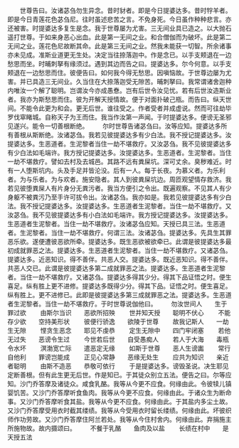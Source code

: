 <!-- { "loadSidebar": true } -->
　　世尊告曰。汝诸苾刍勿生异念。昔时豺者。即是今日提婆达多。昔时牸羊者。即是今日青莲花色苾刍尼。往时虽述悲苦之言。不免身死。今日虽作种种悲言。亦还被害。时提婆达多复生是念。我于世尊屡为尤害。三无间业具已造之。以大抛石遥打世尊。于如来身恶心出血。此是第一无间之业。和合僧伽而为破坏。此是第二无间之业。莲花色尼故断其命。此是第三无间之业。然我未能获一切智。所余诸事亦未见成。准斯业道更无生处。决定当往捺落迦中。作是念已。以手支颊退在一边愁思而坐。时晡刺拏有缘须过。遇到其边而告之曰。提婆达多。尔今何意。以手支颊退在一边愁思而住。彼便告曰。如何我今得无愁思。因嗔恼故。于世尊边屡为尤害。并已具造三无间业。久当住在大捺落迦受无隙苦。晡刺拏曰。我常谓诸舍迦种内唯汝一个解了聪明。岂谓汝今亦成愚憃。岂有后世令汝见忧。若有后世汝造斯业者。我亦为斯愁思而住。彼为开解天授情故。便于对面扑破己瓶。而告曰。纵天世间。不能令此更为和会。更无后世。谁往受之。作者受者并成虚说。然而可往劫毕罗伐窣睹城。自称天子为王而住。我当作汝第一声闻。于时提婆达多。便谤无圣邪见遂兴。能令一切善根断绝。
　　尔时世尊告诸苾刍曰。汝等应知。提婆达多所有善根从斯断绝。汝诸苾刍。我若见彼提婆达多有少白法。我不授记提婆达多。汝提婆达多。生恶道者。生泥黎者当住一劫不堪救疗。又汝苾刍。我不见彼提婆达多有少白法如毛端许。我方授记提婆达多。汝提婆达多。生恶道者。生泥黎者。当住一劫不堪救疗。譬如去村及去城邑。其路不远有粪屎坑。深可丈余。臭秽难近。时有一人堕斯坑内。头及手足并皆沦没。后有一人。每于长夜。为慕义者。为乐利者。为与乐者。为与欢者。施安隐者。其人到彼粪屎坑边。周匝观望情存救济。我若见彼堕粪屎人有片身分无粪污者。我当方便引之令出。既遍观察。不见其人有少身躯不被粪污乃至手许可拔令出。汝诸苾刍。我亦如是。我若见彼提婆达多有少白法。我不授记提婆达多。汝提婆达多。生恶道者生泥黎者。当住一劫不堪救疗。又汝苾刍。我不见彼提婆达多有小白法如毛端许。我方授记提婆达多。汝提婆达多。生恶道者生泥黎者。当住一劫不堪救疗。汝诸苾刍应知。天授已具三法。生恶道者。生泥黎者。当住一劫不堪救疗。何谓三法。汝诸苾刍。提婆达多。先具生其罪恶乐欲。遂便遭彼恶欲所牵。提婆达多。既生恶欲被欲牵已。此谓是彼提婆达多最初成就罪恶之法。提婆达多。生恶道者生泥黎者。当住一劫不堪救疗。又诸苾刍。提婆达多。近恶知识。得不善伴。共恶人交。提婆达多。既近恶知识。得不善伴。共恶人交已。此谓是彼提婆达多第二成就罪恶之法。提婆达多。生恶道者生泥黎者。当住一劫不堪救疗。又诸苾刍。提婆达多得其少分。得其下品证悟之时。便生喜足。纵有胜上更不进修。提婆达多既得少分。得其下品。证悟之时。便生喜足。纵有胜上。更不进修已。此即是彼提婆达多第三成就罪恶之法。提婆达多。生恶道者生泥黎者。当住一劫不堪救疗。于时世尊说伽他曰。
　　勿汝世间人　　生于罪过欲
　　由斯尔当识　　恶欲所招殃
　　世并知天授　　聪明不伏心
　　不能存少欲　　空持美形状
　　彼便行骄逸　　欲陵于世尊
　　故我记斯人　　一劫生无隙
　　悭贪生恶念　　耶见不虔恭
　　定生无隙中　　四门牢闭塞
　　若他无过失　　恶谤令生过
　　今世若后世　　自受愚痴人
　　若人于大海　　毒瓶令水坏
　　溟渤宽亡际　　遣恶定无缘
　　如斯于世尊　　恶人生谤讟
　　常行自他利　　罪谤岂能成
　　正见心常静　　恶缘无处生
　　应共为知识　　亲近者聪明
　　由斯不造恶　　恭敬可依行
　　于是提婆达多。谤毁圣说。决生耶见定断善根。但有此生更无后世。作是知已。于其徒众别立五法。便告之曰。尔等应知。沙门乔答摩及诸徒众。咸食乳酪。我等从今更不应食。何缘由此。令彼犊儿镇婴饥苦。又沙门乔答摩听食鱼肉。我等从今更不应食。何缘由此。于诸众生为断命事。又沙门乔答摩听食其盐。我等从今更不应食。何缘由此。于其盐内多尘土故。又沙门乔答摩受用衣时截其缕绩。我等从今受用衣时留长缕绩。何缘由此。坏彼织师作功劳故。又沙门乔答摩住阿兰若处。我等从今住村舍内。何缘由此。弃捐施主所施物故。故内摄颂曰。
　　不餐于乳酪　　鱼肉及以盐
　　长绩在村中　　是天授五法

